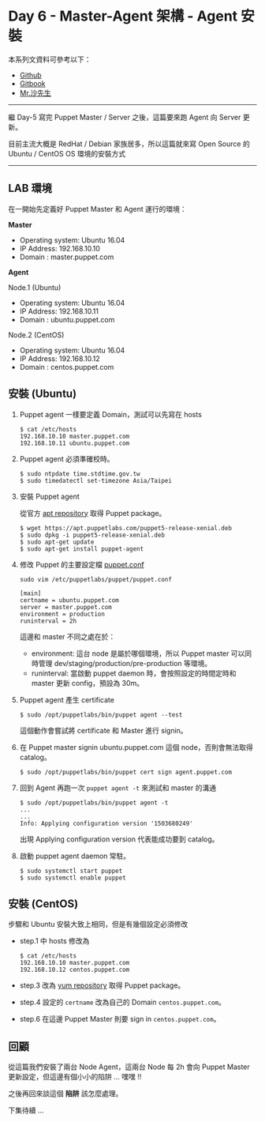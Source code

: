 # Day 6 - Master-Agent 架構 - Agent 安裝

本系列文資料可參考以下：

- [Github](https://github.com/shazi7804/ops-puppet-30-days)
- [Gitbook](https://gitbook.com/book/shazi7804/puppet-manage-guide/details)
- [Mr.沙先生](https://shazi.info)

---

繼 Day-5 寫完 Puppet Master / Server 之後，這篇要來跑 Agent 向 Server 更新。

目前主流大概是 RedHat / Debian 家族居多，所以這篇就來寫 Open Source 的 Ubuntu / CentOS OS 環境的安裝方式

---

## LAB 環境

在一開始先定義好 Puppet Master 和 Agent 運行的環境：

**Master**

- Operating system: Ubuntu 16.04
- IP Address: 192.168.10.10
- Domain : master.puppet.com

**Agent**

Node.1 (Ubuntu)

- Operating system: Ubuntu 16.04
- IP Address: 192.168.10.11
- Domain : ubuntu.puppet.com

Node.2 (CentOS)

- Operating system: Ubuntu 16.04
- IP Address: 192.168.10.12
- Domain : centos.puppet.com

## 安裝 (Ubuntu)

1. Puppet agent 一樣要定義 Domain，測試可以先寫在 hosts

    ```shell
    $ cat /etc/hosts
    192.168.10.10 master.puppet.com
    192.168.10.11 ubuntu.puppet.com
    ```

1. Puppet agent 必須準確校時。

    ```shell
    $ sudo ntpdate time.stdtime.gov.tw
    $ sudo timedatectl set-timezone Asia/Taipei
    ```

1. 安裝 Puppet agent

    從官方 [apt repository][apt-repository] 取得 Puppet package。

    ```shell
    $ wget https://apt.puppetlabs.com/puppet5-release-xenial.deb
    $ sudo dpkg -i puppet5-release-xenial.deb
    $ sudo apt-get update
    $ sudo apt-get install puppet-agent
    ```

1. 修改 Puppet 的主要設定檔 [puppet.conf][puppet-conf]

    ```shell
    sudo vim /etc/puppetlabs/puppet/puppet.conf
    
    [main]
    certname = ubuntu.puppet.com
    server = master.puppet.com
    environment = production
    runinterval = 2h  
    ```
    
    這邊和 master 不同之處在於：
    
    - environment: 這台 node 是屬於哪個環境，所以 Puppet master 可以同時管理 dev/staging/production/pre-production 等環境。
    - runinterval: 當啟動 puppet daemon 時，會按照設定的時間定時和 master 更新 config，預設為 30m。

1. Puppet agent 產生 certificate

    ```shell
    $ sudo /opt/puppetlabs/bin/puppet agent --test
    ```
    
    這個動作會嘗試將 certificate 和 Master 進行 signin。
  
1. 在 Puppet master signin ubuntu.puppet.com 這個 node，否則會無法取得 catalog。

    ```shell
    $ sudo /opt/puppetlabs/bin/puppet cert sign agent.puppet.com
    ```
    
1. 回到 Agent 再跑一次 `puppet agent -t` 來測試和 master 的溝通
    
    ```shell
    $ sudo /opt/puppetlabs/bin/puppet agent -t
    ...
    ...
    Info: Applying configuration version '1503680249'
    ```
    出現 Applying configuration version 代表能成功要到 catalog。

1. 啟動 puppet agent daemon 常駐。

    ```shell
    $ sudo systemctl start puppet
    $ sudo systemctl enable puppet
    ```

## 安裝 (CentOS)

步驟和 Ubuntu 安裝大致上相同，但是有幾個設定必須修改

- step.1 中 hosts 修改為

    ```shell
    $ cat /etc/hosts
    192.168.10.10 master.puppet.com
    192.168.10.12 centos.puppet.com
    ```

- step.3 改為 [yum repository][yum-repository] 取得 Puppet package。
- step.4 設定的 `certname` 改為自己的 Domain `centos.puppet.com`。
- step.6 在這邊 Puppet Master 則要 sign in `centos.puppet.com`。

[yum-repository]: https://yum.puppetlabs.com/
[apt-repository]: https://apt.puppetlabs.com/
[puppet-conf]: https://docs.puppet.com/puppet/5.3/configuration.html

## 回顧

從這篇我們安裝了兩台 Node Agent，這兩台 Node 每 2h 會向 Puppet Master 更新設定，但這邊有個小小的陷阱 ... 嘿嘿 !!

之後再回來談這個 **陷阱** 該怎麼處理。

下集待續 ...


